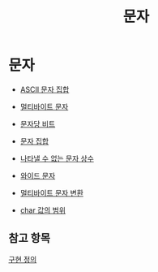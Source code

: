 ﻿---
title: 문자
ms.date: 11/04/2016
ms.assetid: 4f42680f-42fd-4356-adae-735dc18c6727
ms.openlocfilehash: ccde073a46019f5c1c5e9fd67030629e56ba4e70
ms.sourcegitcommit: 6052185696adca270bc9bdbec45a626dd89cdcdd
ms.translationtype: HT
ms.contentlocale: ko-KR
ms.lasthandoff: 10/31/2018
ms.locfileid: "50647839"
---
# <a name="characters"></a>문자

- [ASCII 문자 집합](../c-language/ascii-character-set.md)

- [멀티바이트 문자](../c-language/multibyte-characters.md)

- [문자당 비트](../c-language/bits-per-character.md)

- [문자 집합](../c-language/character-sets1.md)

- [나타낼 수 없는 문자 상수](../c-language/unrepresented-character-constants.md)

- [와이드 문자](../c-language/wide-characters.md)

- [멀티바이트 문자 변환](../c-language/converting-multibyte-characters.md)

- [char 값의 범위](../c-language/range-of-char-values.md)

## <a name="see-also"></a>참고 항목

[구현 정의 ](../c-language/implementation-defined-behavior.md)
